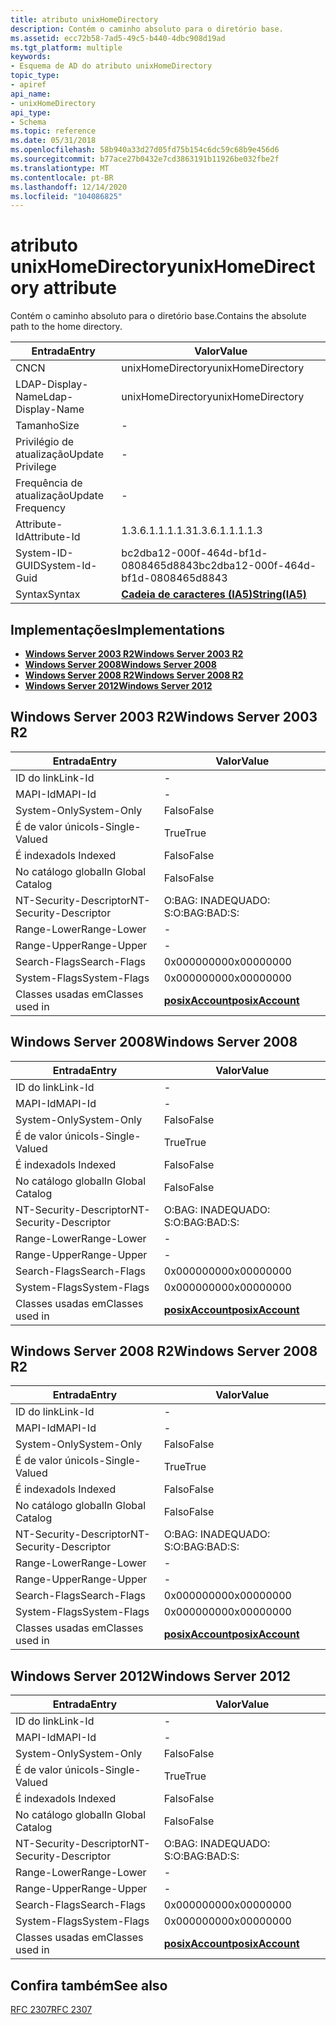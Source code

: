 ```yaml
---
title: atributo unixHomeDirectory
description: Contém o caminho absoluto para o diretório base.
ms.assetid: ecc72b58-7ad5-49c5-b440-4dbc908d19ad
ms.tgt_platform: multiple
keywords:
- Esquema de AD do atributo unixHomeDirectory
topic_type:
- apiref
api_name:
- unixHomeDirectory
api_type:
- Schema
ms.topic: reference
ms.date: 05/31/2018
ms.openlocfilehash: 58b940a33d27d05fd75b154c6dc59c68b9e456d6
ms.sourcegitcommit: b77ace27b0432e7cd3863191b11926be032fbe2f
ms.translationtype: MT
ms.contentlocale: pt-BR
ms.lasthandoff: 12/14/2020
ms.locfileid: "104086825"
---
```

# <a name="unixhomedirectory-attribute"></a><span data-ttu-id="1ff36-104">atributo unixHomeDirectory</span><span class="sxs-lookup"><span data-stu-id="1ff36-104">unixHomeDirectory attribute</span></span>

<span data-ttu-id="1ff36-105">Contém o caminho absoluto para o diretório base.</span><span class="sxs-lookup"><span data-stu-id="1ff36-105">Contains the absolute path to the home directory.</span></span>



| <span data-ttu-id="1ff36-106">Entrada</span><span class="sxs-lookup"><span data-stu-id="1ff36-106">Entry</span></span> | <span data-ttu-id="1ff36-107">Valor</span><span class="sxs-lookup"><span data-stu-id="1ff36-107">Value</span></span> |
|-------------------|--------------------------------------|
| <span data-ttu-id="1ff36-108">CN</span><span class="sxs-lookup"><span data-stu-id="1ff36-108">CN</span></span>                | <span data-ttu-id="1ff36-109">unixHomeDirectory</span><span class="sxs-lookup"><span data-stu-id="1ff36-109">unixHomeDirectory</span></span>                    |
| <span data-ttu-id="1ff36-110">LDAP-Display-Name</span><span class="sxs-lookup"><span data-stu-id="1ff36-110">Ldap-Display-Name</span></span> | <span data-ttu-id="1ff36-111">unixHomeDirectory</span><span class="sxs-lookup"><span data-stu-id="1ff36-111">unixHomeDirectory</span></span>                    |
| <span data-ttu-id="1ff36-112">Tamanho</span><span class="sxs-lookup"><span data-stu-id="1ff36-112">Size</span></span>              | \-                                   |
| <span data-ttu-id="1ff36-113">Privilégio de atualização</span><span class="sxs-lookup"><span data-stu-id="1ff36-113">Update Privilege</span></span>  | \-                                   |
| <span data-ttu-id="1ff36-114">Frequência de atualização</span><span class="sxs-lookup"><span data-stu-id="1ff36-114">Update Frequency</span></span>  | \-                                   |
| <span data-ttu-id="1ff36-115">Attribute-Id</span><span class="sxs-lookup"><span data-stu-id="1ff36-115">Attribute-Id</span></span>      | <span data-ttu-id="1ff36-116">1.3.6.1.1.1.1.3</span><span class="sxs-lookup"><span data-stu-id="1ff36-116">1.3.6.1.1.1.1.3</span></span>                      |
| <span data-ttu-id="1ff36-117">System-ID-GUID</span><span class="sxs-lookup"><span data-stu-id="1ff36-117">System-Id-Guid</span></span>    | <span data-ttu-id="1ff36-118">bc2dba12-000f-464d-bf1d-0808465d8843</span><span class="sxs-lookup"><span data-stu-id="1ff36-118">bc2dba12-000f-464d-bf1d-0808465d8843</span></span> |
| <span data-ttu-id="1ff36-119">Syntax</span><span class="sxs-lookup"><span data-stu-id="1ff36-119">Syntax</span></span>            | [<span data-ttu-id="1ff36-120">**Cadeia de caracteres (IA5)**</span><span class="sxs-lookup"><span data-stu-id="1ff36-120">**String(IA5)**</span></span>](s-string-ia5.md)  |



## <a name="implementations"></a><span data-ttu-id="1ff36-121">Implementações</span><span class="sxs-lookup"><span data-stu-id="1ff36-121">Implementations</span></span>

-   [<span data-ttu-id="1ff36-122">**Windows Server 2003 R2**</span><span class="sxs-lookup"><span data-stu-id="1ff36-122">**Windows Server 2003 R2**</span></span>](#windows-server-2003-r2)
-   [<span data-ttu-id="1ff36-123">**Windows Server 2008**</span><span class="sxs-lookup"><span data-stu-id="1ff36-123">**Windows Server 2008**</span></span>](#windows-server-2008)
-   [<span data-ttu-id="1ff36-124">**Windows Server 2008 R2**</span><span class="sxs-lookup"><span data-stu-id="1ff36-124">**Windows Server 2008 R2**</span></span>](#windows-server-2008-r2)
-   [<span data-ttu-id="1ff36-125">**Windows Server 2012**</span><span class="sxs-lookup"><span data-stu-id="1ff36-125">**Windows Server 2012**</span></span>](#windows-server-2012)

## <a name="windows-server-2003-r2"></a><span data-ttu-id="1ff36-126">Windows Server 2003 R2</span><span class="sxs-lookup"><span data-stu-id="1ff36-126">Windows Server 2003 R2</span></span>



| <span data-ttu-id="1ff36-127">Entrada</span><span class="sxs-lookup"><span data-stu-id="1ff36-127">Entry</span></span> | <span data-ttu-id="1ff36-128">Valor</span><span class="sxs-lookup"><span data-stu-id="1ff36-128">Value</span></span> |
|------------------------|---------------------------------------------------|
| <span data-ttu-id="1ff36-129">ID do link</span><span class="sxs-lookup"><span data-stu-id="1ff36-129">Link-Id</span></span>                | \-                                                |
| <span data-ttu-id="1ff36-130">MAPI-Id</span><span class="sxs-lookup"><span data-stu-id="1ff36-130">MAPI-Id</span></span>                | \-                                                |
| <span data-ttu-id="1ff36-131">System-Only</span><span class="sxs-lookup"><span data-stu-id="1ff36-131">System-Only</span></span>            | <span data-ttu-id="1ff36-132">Falso</span><span class="sxs-lookup"><span data-stu-id="1ff36-132">False</span></span>                                             |
| <span data-ttu-id="1ff36-133">É de valor único</span><span class="sxs-lookup"><span data-stu-id="1ff36-133">Is-Single-Valued</span></span>       | <span data-ttu-id="1ff36-134">True</span><span class="sxs-lookup"><span data-stu-id="1ff36-134">True</span></span>                                              |
| <span data-ttu-id="1ff36-135">É indexado</span><span class="sxs-lookup"><span data-stu-id="1ff36-135">Is Indexed</span></span>             | <span data-ttu-id="1ff36-136">Falso</span><span class="sxs-lookup"><span data-stu-id="1ff36-136">False</span></span>                                             |
| <span data-ttu-id="1ff36-137">No catálogo global</span><span class="sxs-lookup"><span data-stu-id="1ff36-137">In Global Catalog</span></span>      | <span data-ttu-id="1ff36-138">Falso</span><span class="sxs-lookup"><span data-stu-id="1ff36-138">False</span></span>                                             |
| <span data-ttu-id="1ff36-139">NT-Security-Descriptor</span><span class="sxs-lookup"><span data-stu-id="1ff36-139">NT-Security-Descriptor</span></span> | <span data-ttu-id="1ff36-140">O:BAG: INADEQUADO: S:</span><span class="sxs-lookup"><span data-stu-id="1ff36-140">O:BAG:BAD:S:</span></span>                                      |
| <span data-ttu-id="1ff36-141">Range-Lower</span><span class="sxs-lookup"><span data-stu-id="1ff36-141">Range-Lower</span></span>            | \-                                                |
| <span data-ttu-id="1ff36-142">Range-Upper</span><span class="sxs-lookup"><span data-stu-id="1ff36-142">Range-Upper</span></span>            | \-                                                |
| <span data-ttu-id="1ff36-143">Search-Flags</span><span class="sxs-lookup"><span data-stu-id="1ff36-143">Search-Flags</span></span>           | <span data-ttu-id="1ff36-144">0x00000000</span><span class="sxs-lookup"><span data-stu-id="1ff36-144">0x00000000</span></span>                                        |
| <span data-ttu-id="1ff36-145">System-Flags</span><span class="sxs-lookup"><span data-stu-id="1ff36-145">System-Flags</span></span>           | <span data-ttu-id="1ff36-146">0x00000000</span><span class="sxs-lookup"><span data-stu-id="1ff36-146">0x00000000</span></span>                                        |
| <span data-ttu-id="1ff36-147">Classes usadas em</span><span class="sxs-lookup"><span data-stu-id="1ff36-147">Classes used in</span></span>        | [<span data-ttu-id="1ff36-148">**posixAccount**</span><span class="sxs-lookup"><span data-stu-id="1ff36-148">**posixAccount**</span></span>](c-posixaccount.md)<br/> |



## <a name="windows-server-2008"></a><span data-ttu-id="1ff36-149">Windows Server 2008</span><span class="sxs-lookup"><span data-stu-id="1ff36-149">Windows Server 2008</span></span>



| <span data-ttu-id="1ff36-150">Entrada</span><span class="sxs-lookup"><span data-stu-id="1ff36-150">Entry</span></span> | <span data-ttu-id="1ff36-151">Valor</span><span class="sxs-lookup"><span data-stu-id="1ff36-151">Value</span></span> |
|------------------------|---------------------------------------------------|
| <span data-ttu-id="1ff36-152">ID do link</span><span class="sxs-lookup"><span data-stu-id="1ff36-152">Link-Id</span></span>                | \-                                                |
| <span data-ttu-id="1ff36-153">MAPI-Id</span><span class="sxs-lookup"><span data-stu-id="1ff36-153">MAPI-Id</span></span>                | \-                                                |
| <span data-ttu-id="1ff36-154">System-Only</span><span class="sxs-lookup"><span data-stu-id="1ff36-154">System-Only</span></span>            | <span data-ttu-id="1ff36-155">Falso</span><span class="sxs-lookup"><span data-stu-id="1ff36-155">False</span></span>                                             |
| <span data-ttu-id="1ff36-156">É de valor único</span><span class="sxs-lookup"><span data-stu-id="1ff36-156">Is-Single-Valued</span></span>       | <span data-ttu-id="1ff36-157">True</span><span class="sxs-lookup"><span data-stu-id="1ff36-157">True</span></span>                                              |
| <span data-ttu-id="1ff36-158">É indexado</span><span class="sxs-lookup"><span data-stu-id="1ff36-158">Is Indexed</span></span>             | <span data-ttu-id="1ff36-159">Falso</span><span class="sxs-lookup"><span data-stu-id="1ff36-159">False</span></span>                                             |
| <span data-ttu-id="1ff36-160">No catálogo global</span><span class="sxs-lookup"><span data-stu-id="1ff36-160">In Global Catalog</span></span>      | <span data-ttu-id="1ff36-161">Falso</span><span class="sxs-lookup"><span data-stu-id="1ff36-161">False</span></span>                                             |
| <span data-ttu-id="1ff36-162">NT-Security-Descriptor</span><span class="sxs-lookup"><span data-stu-id="1ff36-162">NT-Security-Descriptor</span></span> | <span data-ttu-id="1ff36-163">O:BAG: INADEQUADO: S:</span><span class="sxs-lookup"><span data-stu-id="1ff36-163">O:BAG:BAD:S:</span></span>                                      |
| <span data-ttu-id="1ff36-164">Range-Lower</span><span class="sxs-lookup"><span data-stu-id="1ff36-164">Range-Lower</span></span>            | \-                                                |
| <span data-ttu-id="1ff36-165">Range-Upper</span><span class="sxs-lookup"><span data-stu-id="1ff36-165">Range-Upper</span></span>            | \-                                                |
| <span data-ttu-id="1ff36-166">Search-Flags</span><span class="sxs-lookup"><span data-stu-id="1ff36-166">Search-Flags</span></span>           | <span data-ttu-id="1ff36-167">0x00000000</span><span class="sxs-lookup"><span data-stu-id="1ff36-167">0x00000000</span></span>                                        |
| <span data-ttu-id="1ff36-168">System-Flags</span><span class="sxs-lookup"><span data-stu-id="1ff36-168">System-Flags</span></span>           | <span data-ttu-id="1ff36-169">0x00000000</span><span class="sxs-lookup"><span data-stu-id="1ff36-169">0x00000000</span></span>                                        |
| <span data-ttu-id="1ff36-170">Classes usadas em</span><span class="sxs-lookup"><span data-stu-id="1ff36-170">Classes used in</span></span>        | [<span data-ttu-id="1ff36-171">**posixAccount**</span><span class="sxs-lookup"><span data-stu-id="1ff36-171">**posixAccount**</span></span>](c-posixaccount.md)<br/> |



## <a name="windows-server-2008-r2"></a><span data-ttu-id="1ff36-172">Windows Server 2008 R2</span><span class="sxs-lookup"><span data-stu-id="1ff36-172">Windows Server 2008 R2</span></span>



| <span data-ttu-id="1ff36-173">Entrada</span><span class="sxs-lookup"><span data-stu-id="1ff36-173">Entry</span></span> | <span data-ttu-id="1ff36-174">Valor</span><span class="sxs-lookup"><span data-stu-id="1ff36-174">Value</span></span> |
|------------------------|---------------------------------------------------|
| <span data-ttu-id="1ff36-175">ID do link</span><span class="sxs-lookup"><span data-stu-id="1ff36-175">Link-Id</span></span>                | \-                                                |
| <span data-ttu-id="1ff36-176">MAPI-Id</span><span class="sxs-lookup"><span data-stu-id="1ff36-176">MAPI-Id</span></span>                | \-                                                |
| <span data-ttu-id="1ff36-177">System-Only</span><span class="sxs-lookup"><span data-stu-id="1ff36-177">System-Only</span></span>            | <span data-ttu-id="1ff36-178">Falso</span><span class="sxs-lookup"><span data-stu-id="1ff36-178">False</span></span>                                             |
| <span data-ttu-id="1ff36-179">É de valor único</span><span class="sxs-lookup"><span data-stu-id="1ff36-179">Is-Single-Valued</span></span>       | <span data-ttu-id="1ff36-180">True</span><span class="sxs-lookup"><span data-stu-id="1ff36-180">True</span></span>                                              |
| <span data-ttu-id="1ff36-181">É indexado</span><span class="sxs-lookup"><span data-stu-id="1ff36-181">Is Indexed</span></span>             | <span data-ttu-id="1ff36-182">Falso</span><span class="sxs-lookup"><span data-stu-id="1ff36-182">False</span></span>                                             |
| <span data-ttu-id="1ff36-183">No catálogo global</span><span class="sxs-lookup"><span data-stu-id="1ff36-183">In Global Catalog</span></span>      | <span data-ttu-id="1ff36-184">Falso</span><span class="sxs-lookup"><span data-stu-id="1ff36-184">False</span></span>                                             |
| <span data-ttu-id="1ff36-185">NT-Security-Descriptor</span><span class="sxs-lookup"><span data-stu-id="1ff36-185">NT-Security-Descriptor</span></span> | <span data-ttu-id="1ff36-186">O:BAG: INADEQUADO: S:</span><span class="sxs-lookup"><span data-stu-id="1ff36-186">O:BAG:BAD:S:</span></span>                                      |
| <span data-ttu-id="1ff36-187">Range-Lower</span><span class="sxs-lookup"><span data-stu-id="1ff36-187">Range-Lower</span></span>            | \-                                                |
| <span data-ttu-id="1ff36-188">Range-Upper</span><span class="sxs-lookup"><span data-stu-id="1ff36-188">Range-Upper</span></span>            | \-                                                |
| <span data-ttu-id="1ff36-189">Search-Flags</span><span class="sxs-lookup"><span data-stu-id="1ff36-189">Search-Flags</span></span>           | <span data-ttu-id="1ff36-190">0x00000000</span><span class="sxs-lookup"><span data-stu-id="1ff36-190">0x00000000</span></span>                                        |
| <span data-ttu-id="1ff36-191">System-Flags</span><span class="sxs-lookup"><span data-stu-id="1ff36-191">System-Flags</span></span>           | <span data-ttu-id="1ff36-192">0x00000000</span><span class="sxs-lookup"><span data-stu-id="1ff36-192">0x00000000</span></span>                                        |
| <span data-ttu-id="1ff36-193">Classes usadas em</span><span class="sxs-lookup"><span data-stu-id="1ff36-193">Classes used in</span></span>        | [<span data-ttu-id="1ff36-194">**posixAccount**</span><span class="sxs-lookup"><span data-stu-id="1ff36-194">**posixAccount**</span></span>](c-posixaccount.md)<br/> |



## <a name="windows-server-2012"></a><span data-ttu-id="1ff36-195">Windows Server 2012</span><span class="sxs-lookup"><span data-stu-id="1ff36-195">Windows Server 2012</span></span>



| <span data-ttu-id="1ff36-196">Entrada</span><span class="sxs-lookup"><span data-stu-id="1ff36-196">Entry</span></span> | <span data-ttu-id="1ff36-197">Valor</span><span class="sxs-lookup"><span data-stu-id="1ff36-197">Value</span></span> |
|------------------------|---------------------------------------------------|
| <span data-ttu-id="1ff36-198">ID do link</span><span class="sxs-lookup"><span data-stu-id="1ff36-198">Link-Id</span></span>                | \-                                                |
| <span data-ttu-id="1ff36-199">MAPI-Id</span><span class="sxs-lookup"><span data-stu-id="1ff36-199">MAPI-Id</span></span>                | \-                                                |
| <span data-ttu-id="1ff36-200">System-Only</span><span class="sxs-lookup"><span data-stu-id="1ff36-200">System-Only</span></span>            | <span data-ttu-id="1ff36-201">Falso</span><span class="sxs-lookup"><span data-stu-id="1ff36-201">False</span></span>                                             |
| <span data-ttu-id="1ff36-202">É de valor único</span><span class="sxs-lookup"><span data-stu-id="1ff36-202">Is-Single-Valued</span></span>       | <span data-ttu-id="1ff36-203">True</span><span class="sxs-lookup"><span data-stu-id="1ff36-203">True</span></span>                                              |
| <span data-ttu-id="1ff36-204">É indexado</span><span class="sxs-lookup"><span data-stu-id="1ff36-204">Is Indexed</span></span>             | <span data-ttu-id="1ff36-205">Falso</span><span class="sxs-lookup"><span data-stu-id="1ff36-205">False</span></span>                                             |
| <span data-ttu-id="1ff36-206">No catálogo global</span><span class="sxs-lookup"><span data-stu-id="1ff36-206">In Global Catalog</span></span>      | <span data-ttu-id="1ff36-207">Falso</span><span class="sxs-lookup"><span data-stu-id="1ff36-207">False</span></span>                                             |
| <span data-ttu-id="1ff36-208">NT-Security-Descriptor</span><span class="sxs-lookup"><span data-stu-id="1ff36-208">NT-Security-Descriptor</span></span> | <span data-ttu-id="1ff36-209">O:BAG: INADEQUADO: S:</span><span class="sxs-lookup"><span data-stu-id="1ff36-209">O:BAG:BAD:S:</span></span>                                      |
| <span data-ttu-id="1ff36-210">Range-Lower</span><span class="sxs-lookup"><span data-stu-id="1ff36-210">Range-Lower</span></span>            | \-                                                |
| <span data-ttu-id="1ff36-211">Range-Upper</span><span class="sxs-lookup"><span data-stu-id="1ff36-211">Range-Upper</span></span>            | \-                                                |
| <span data-ttu-id="1ff36-212">Search-Flags</span><span class="sxs-lookup"><span data-stu-id="1ff36-212">Search-Flags</span></span>           | <span data-ttu-id="1ff36-213">0x00000000</span><span class="sxs-lookup"><span data-stu-id="1ff36-213">0x00000000</span></span>                                        |
| <span data-ttu-id="1ff36-214">System-Flags</span><span class="sxs-lookup"><span data-stu-id="1ff36-214">System-Flags</span></span>           | <span data-ttu-id="1ff36-215">0x00000000</span><span class="sxs-lookup"><span data-stu-id="1ff36-215">0x00000000</span></span>                                        |
| <span data-ttu-id="1ff36-216">Classes usadas em</span><span class="sxs-lookup"><span data-stu-id="1ff36-216">Classes used in</span></span>        | [<span data-ttu-id="1ff36-217">**posixAccount**</span><span class="sxs-lookup"><span data-stu-id="1ff36-217">**posixAccount**</span></span>](c-posixaccount.md)<br/> |



## <a name="see-also"></a><span data-ttu-id="1ff36-218">Confira também</span><span class="sxs-lookup"><span data-stu-id="1ff36-218">See also</span></span>

<dl> <dt>

[<span data-ttu-id="1ff36-219">RFC 2307</span><span class="sxs-lookup"><span data-stu-id="1ff36-219">RFC 2307</span></span>](https://www.ietf.org/rfc/rfc2307.txt)
</dt> </dl>

 

 





